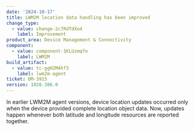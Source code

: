 ```yaml
---
date: '2024-10-17'
title: LWM2M location data handling has been improved
change_type:
  - value: change-2c7RdTdXo4
    label: Improvement
product_area: Device Management & Connectivity
component:
  - value: component-1KLUzmqfe
    label: LWM2M
build_artifact:
  - value: tc-ggH2M4hf3
    label: lwm2m-agent
ticket: DM-3915
version: 1020.386.0
---
```


In earlier LWM2M agent versions, device location updates occurred only when the device provided complete location object data. 
Now, updates happen whenever both latitude and longitude resources are reported together.

